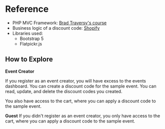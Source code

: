 # Reference

- PHP MVC Framework: [Brad Traversy's course](https://www.udemy.com/course/object-oriented-php-mvc/)
- Business logic of a discount code: [Shopify](https://www.shopify.com/)
- Libraries used:
  - Bootstrap 5
  - Flatpickr.js

## How to Explore

**Event Creator**

If you register as an event creator, you will have excess to the events dashboard. You can create a discount code for the sample event. You can read, update, and delete the discount codes you created.

You also have access to the cart, where you can apply a discount code to the sample event.

**Guest**
If you didn't register as an event creator, you only have access to the cart, where you can apply a discount code to the sample event.
